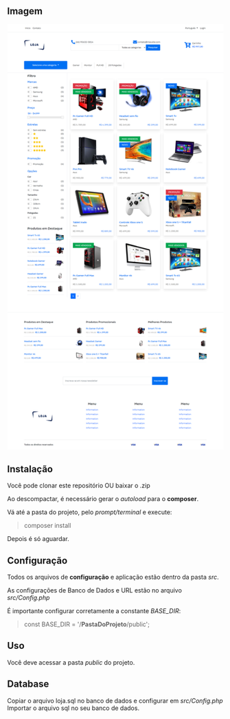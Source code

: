 ## Imagem

![alt text](https://github.com/d8web/projetoLoja/blob/main/public/assets/images/screenshoot.png)

## Instalação
Você pode clonar este repositório OU baixar o .zip

Ao descompactar, é necessário gerar o *autoload* para o **composer**.

Vá até a pasta do projeto, pelo *prompt/terminal* e execute:
> composer install

Depois é só aguardar.

## Configuração
Todos os arquivos de **configuração** e aplicação estão dentro da pasta *src*.

As configurações de Banco de Dados e URL estão no arquivo *src/Config.php*

É importante configurar corretamente a constante *BASE_DIR*:
> const BASE_DIR = '/**PastaDoProjeto**/public';

## Uso
Você deve acessar a pasta *public* do projeto.

## Database

Copiar o arquivo loja.sql no banco de dados e configurar em *src/Config.php*
Importar o arquivo sql no seu banco de dados.